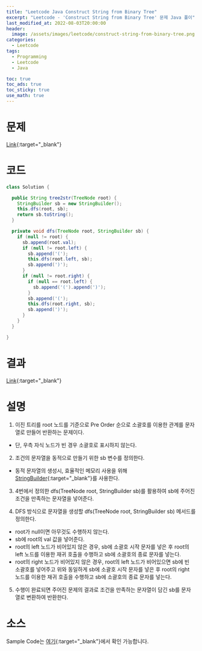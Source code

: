 ```yaml
---
title: "Leetcode Java Construct String from Binary Tree"
excerpt: "Leetcode - 'Construct String from Binary Tree' 문제 Java 풀이"
last_modified_at: 2022-08-03T20:00:00
header:
  image: /assets/images/leetcode/construct-string-from-binary-tree.png
categories:
  - Leetcode
tags:
  - Programming
  - Leetcode
  - Java

toc: true
toc_ads: true
toc_sticky: true
use_math: true
---
```

# 문제
[Link](https://leetcode.com/problems/construct-string-from-binary-tree/){:target="_blank"}

# 코드
```java
class Solution {

  public String tree2str(TreeNode root) {
    StringBuilder sb = new StringBuilder();
    this.dfs(root, sb);
    return sb.toString();
  }

  private void dfs(TreeNode root, StringBuilder sb) {
    if (null != root) {
      sb.append(root.val);
      if (null != root.left) {
        sb.append('(');
        this.dfs(root.left, sb);
        sb.append(')');
      }
      if (null != root.right) {
        if (null == root.left) {
          sb.append('(').append(')');
        }
        sb.append('(');
        this.dfs(root.right, sb);
        sb.append(')');
      }
    }
  }

}
```

# 결과
[Link](https://leetcode.com/submissions/detail/764093480/){:target="_blank"}

# 설명
1. 이진 트리를 root 노드를 기준으로 Pre Order 순으로 소괄호를 이용한 관계를 문자열로 만들어 반환하는 문제이다.
- 단, 우측 자식 노드가 빈 경우 소괄호로 표시하지 않는다.

2. 조건의 문자열을 동적으로 만들기 위한 sb 변수를 정의한다.
- 동적 문자열의 생성시, 효율적인 메모리 사용을 위해 [StringBuilder](https://docs.oracle.com/javase/tutorial/java/data/buffers.html){:target="_blank"}를 사용한다.

3. 4번에서 정의한 dfs(TreeNode root, StringBuilder sb)를 활용하여 sb에 주어진 조건을 만족하는 문자열을 넣어준다.

4. DFS 방식으로 문자열을 생성할 dfs(TreeNode root, StringBuilder sb) 메서드를 정의한다.
- root가 null이면 아무것도 수행하지 않는다.
- sb에 root의 val 값을 넣어준다.
- root의 left 노드가 비어있지 않은 경우, sb에 소괄호 시작 문자를 넣은 후 root의 left 노드를 이용한 재귀 호출을 수행하고 sb에 소괄호의 종료 문자를 넣는다.
- root의 right 노드가 비어있지 않은 경우, root의 left 노드가 비어있으면 sb에 빈 소괄호를 넣어주고 위와 동일하게 sb에 소괄호 시작 문자를 넣은 후 root의 right 노드를 이용한 재귀 호출을 수행하고 sb에 소괄호의 종료 문자를 넣는다.

5. 수행이 완료되면 주어진 문제의 결과로 조건을 만족하는 문자열이 담긴 sb를 문자열로 변환하여 반환한다.

# 소스
Sample Code는 [여기](https://github.com/GracefulSoul/leetcode/blob/master/src/main/java/gracefulsoul/problems/ConstructStringFromBinaryTree.java){:target="_blank"}에서 확인 가능합니다.